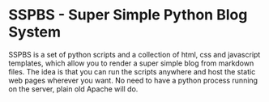 # SSPBS - Super Simple Python Blog System

SSPBS is a set of python scripts and a collection of html, css and javascript templates, which allow you to render a super simple blog from markdown files. The idea is that you can run the scripts anywhere and host the static web pages wherever you want. No need to have a python process running on the server, plain old Apache will do.
